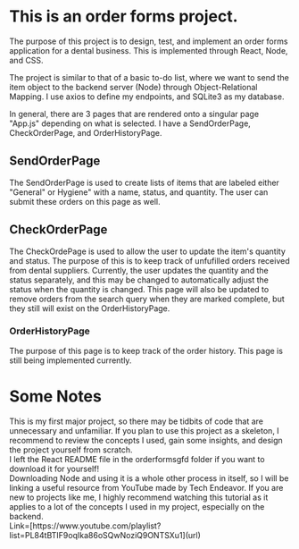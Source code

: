 <h1>This is an order forms project.</h1>

<p>The purpose of this project is to design, test, and implement an order forms application for a dental business. This is implemented through React, Node, and CSS.</p>

<p>The project is similar to that of a basic to-do list, where we want to send the item object to the backend server (Node) through Object-Relational Mapping. 
  I use axios to define my endpoints, and SQLite3 as my database.</p>


<p>In general, there are 3 pages that are rendered onto a singular page "App.js" depending on what is selected. I have a SendOrderPage, CheckOrderPage, and OrderHistoryPage.</p>

<h2>SendOrderPage</h2>
<p>The SendOrderPage is used to create lists of items that are labeled either "General" or Hygiene" with a name, status, and quantity. The user can submit these orders on this page as well.</p>

<h2>CheckOrderPage</h2>
<p>The CheckOrdePage is used to allow the user to update the item's quantity and status. The purpose of this is to keep track of unfufilled orders received from dental suppliers. Currently, the user updates the quantity and the status separately,
  and this may be changed to automatically adjust the status when the quantity is changed. This page will also be updated to remove orders from the search query when they are marked complete, but they still will exist on the OrderHistoryPage.</p>

<h3>OrderHistoryPage</h3>
<p>The purpose of this page is to keep track of the order history. This page is still being implemented currently.</p>


<h1>Some Notes</h1>

<p>This is my first major project, so there may be tidbits of code that are unnecessary and unfamiliar. If you plan to use this project as a skeleton, I recommend to review the concepts I used,
gain some insights, and design the project yourself from scratch.<br>I left the React README file in the orderformsgfd folder if you want to download it for yourself!<br>Downloading Node and using it is
a whole other process in itself, so I will be linking a useful resource from YouTube made by Tech Endeavor. If you are new to projects like me, I highly recommend watching this tutorial
as it applies to a lot of the concepts I used in my project, especially on the backend.<br>Link=[https://www.youtube.com/playlist?list=PL84tBTIF9oqIka86oSQwNoziQ9ONTSXu1](url)</p>
